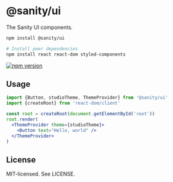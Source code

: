 # @sanity/ui

The Sanity UI components.

```sh
npm install @sanity/ui

# Install peer dependencies
npm install react react-dom styled-components
```

[![npm version](https://img.shields.io/npm/v/@sanity/ui.svg?style=flat-square)](https://www.npmjs.com/package/@sanity/ui)

## Usage

```jsx
import {Button, studioTheme, ThemeProvider} from '@sanity/ui'
import {createRoot} from 'react-dom/client'

const root = createRoot(document.getElementById('root'))
root.render(
  <ThemeProvider theme={studioTheme}>
    <Button text="Hello, world" />
  </ThemeProvider>
)
```

## License

MIT-licensed. See LICENSE.
